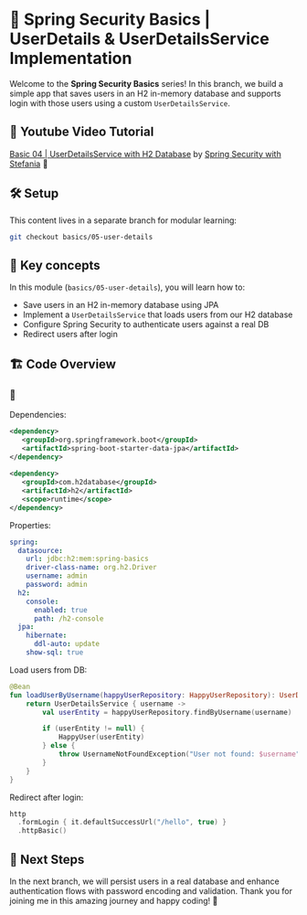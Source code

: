 # 🔐 Spring Security Basics | UserDetails & UserDetailsService Implementation

Welcome to the **Spring Security Basics** series!
In this branch, we build a simple app that saves users in an H2 in-memory database and supports login with those users using a custom `UserDetailsService`.

## 🎥 Youtube Video Tutorial

[Basic 04 | UserDetailsService with H2 Database]() by [Spring Security with Stefania](https://www.youtube.com/channel/UCD7izGaUlRDhJaOa5Y4Cc7Q?sub_confirmation=1) 🔔

## 🛠️ Setup

This content lives in a separate branch for modular learning:

```bash
git checkout basics/05-user-details
```

## 🧩 Key concepts

In this module (`basics/05-user-details`), you will learn how to:

* Save users in an H2 in-memory database using JPA
* Implement a `UserDetailsService` that loads users from our H2 database
* Configure Spring Security to authenticate users against a real DB
* Redirect users after login

## 🏗️ Code Overview

### 🧪

Dependencies:
```xml
<dependency>
   <groupId>org.springframework.boot</groupId>
   <artifactId>spring-boot-starter-data-jpa</artifactId>
</dependency>
        
<dependency>
   <groupId>com.h2database</groupId>
   <artifactId>h2</artifactId>
   <scope>runtime</scope>
</dependency>
```

Properties:
```yml
spring:
  datasource:
    url: jdbc:h2:mem:spring-basics
    driver-class-name: org.h2.Driver
    username: admin
    password: admin
  h2:
    console:
      enabled: true
      path: /h2-console
  jpa:
    hibernate:
      ddl-auto: update
    show-sql: true

```
Load users from DB:
```kotlin
@Bean
fun loadUserByUsername(happyUserRepository: HappyUserRepository): UserDetailsService {
    return UserDetailsService { username ->
        val userEntity = happyUserRepository.findByUsername(username)

        if (userEntity != null) {
            HappyUser(userEntity)
        } else {
            throw UsernameNotFoundException("User not found: $username")
        }
    }
}
```
Redirect after login:
```kotlin
http
  .formLogin { it.defaultSuccessUrl("/hello", true) }
  .httpBasic()
```

## 🚀 Next Steps
In the next branch, we will persist users in a real database and enhance authentication flows with password encoding and validation. 
Thank you for joining me in this amazing journey and happy coding! 🚀
